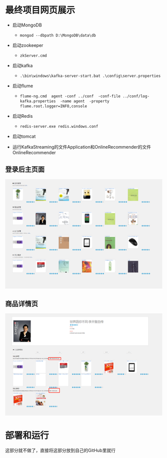 # 最终项目网页展示

- 启动MongoDB

  - ```
    mongod --dbpath D:\MongoDB\data\db
    ```

  

- 启动zookeeper

  - ```
    zkServer.cmd
    ```

    

- 启动kafka

  - ```
    .\bin\windows\kafka-server-start.bat .\config\server.properties
    ```

    

- 启动flume

  - ```
    flume-ng.cmd  agent -conf ../conf  -conf-file ../conf/log-kafka.properties  -name agent  -property flume.root.logger=INFO,console
    ```

    

- 启动Redis

  - ```
    redis-server.exe redis.windows.conf
    ```

    

- 启动tomcat

- 运行KafkaStreaming的文件Application和OnlineRecommender的文件OnlineRecommender

## 登录后主页面

![image-20220222135927542](11%E9%A1%B9%E7%9B%AE%E6%80%BB%E7%BB%93%E5%92%8C%E9%83%A8%E7%BD%B2.assets/image-20220222135927542.png)

## 商品详情页

![image-20220222135854423](11%E9%A1%B9%E7%9B%AE%E6%80%BB%E7%BB%93%E5%92%8C%E9%83%A8%E7%BD%B2.assets/image-20220222135854423.png)

# 部署和运行

这部分就不做了，直接将这部分放到自己的GitHub里就行